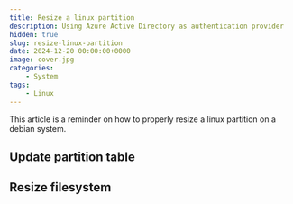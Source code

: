 ```yaml
---
title: Resize a linux partition
description: Using Azure Active Directory as authentication provider
hidden: true
slug: resize-linux-partition
date: 2024-12-20 00:00:00+0000
image: cover.jpg
categories:
    - System
tags:
    - Linux
---
```


This article is a reminder on how to properly resize a linux partition on a debian system.

## Update partition table

## Resize filesystem

